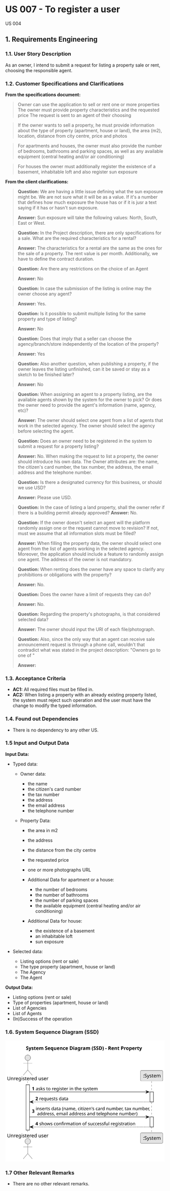 # US 007 - To register a user
US 004

## 1. Requirements Engineering


### 1.1. User Story Description

As an owner, I intend to submit a request for listing a property sale or rent, choosing the responsible agent.


### 1.2. Customer Specifications and Clarifications


**From the specifications document:**

> Owner can use the application to sell or rent one or more properties
> The owner must provide property characteristics and the requested price
> The request is sent to an agent of their choosing

> If the owner wants to sell a property, he must provide information about the type of property (apartment, house or land), the area (m2), location, distance from city centre, price and photos

> For apartments and houses, the owner must also provide the number of bedrooms, bathrooms and parking spaces, as well as any available equipment (central heating and/or air conditioning)

> For houses the owner must additionally register the existence of a basement, inhabitable loft and also register sun exposure

**From the client clarifications:**

> **Question:** We are having a little issue defining what the sun exposure might be. We are not sure what it will be as a value. If it's a number that defines how much exposure the house has or if it is jusr a text saying if it has or hasn't sun exposure.
>
> **Answer:** Sun exposure will take the following values: North, South, East or West.


> **Question:** In the Project description, there are only specifications for a sale. What are the required characteristics for a rental?
>
> **Answer:** The characteristics for a rental are the same as the ones for the sale of a property. The rent value is per month. Additionally, we have to define the contract duration.


> **Question:** Are there any restrictions on the choice of an Agent
>
> **Answer:** No


> **Question:** In case the submission of the listing is online may the owner choose any agent?
>
> **Answer:** Yes.


> **Question:** Is it possible to submit multiple listing for the same property and type of listing?
>
> **Answer:** No


> **Question:** Does that imply that a seller can choose the agency/branch/store independently of the location of the property?
>
> **Answer:** Yes


> **Question:** Also another question, when publishing a property, if the owner leaves the listing unfinished, can it be saved or stay as a sketch to be finished later?
>
> **Answer:** No


> **Question:** When assigning an agent to a property listing, are the available agents shown by the system for the owner to pick? Or does the owner need to provide the agent's information (name, agency, etc)?
>
> **Answer:** The owner should select one agent from a list of agents that work in the selected agency. The owner should select the agency before selecting the agent.


> **Question:** Does an owner need to be registered in the system to submit a request for a property listing?
>
> **Answer:** No. When making the request to list a property, the owner should introduce his own data. The Owner attributes are: the name, the citizen's card number, the tax number, the address, the email address and the telephone number.


> **Question:** Is there a designated currency for this business, or should we use USD?
>
> **Answer:** Please use USD.


> **Question:** In the case of listing a land property, shall the owner refer if there is a building permit already approved?
> **Answer:** No.


> **Question:** If the owner doesn't select an agent will the platform randomly assign one or the request cannot move to revision? If not, must we assume that all information slots must be filled?
>
> **Answer:** When filling the property data, the owner should select one agent from the list of agents working in the selected agency. Moreover, the application should include a feature to randomly assign one agent. The address of the owner is not mandatory.


> **Question:** When renting does the owner have any space to clarify any prohibitions or obligations with the property?
>
> **Answer:** No.


> **Question:** Does the owner have a limit of requests they can do?
>
> **Answer:** No.


> **Question:** Regarding the property's photographs, is that considered selected data?
>
> **Answer:** The owner should input the URI of each file/photograph.

> **Question:** Also, since the only way that an agent can receive sale announcement request is through a phone call, wouldn't that contradict what was stated in the project description: "Owners go to one of "
>
> **Answer:**
### 1.3. Acceptance Criteria


* **AC1:** All required files must be filled in.
* **AC2:** When listing a property with an already existing property listed, the system must reject such operation and the user must have the change to modify the typed information.


### 1.4. Found out Dependencies


* There is no dependency to any other US.


### 1.5 Input and Output Data


**Input Data:**

* Typed data:
   * Owner data:
      * the name
      * the citizen's card number
      * the tax number
      * the address
      * the email address
      * the telephone number

   * Property Data:
      * the area in m2
      * the address
      * the distance from the city centre
      * the requested price
      * one or more photographs URL

      * Additional Data for apartment or a house:
         * the number of bedrooms
         * the number of bathrooms
         * the number of parking spaces
         * the available equipment (central heating and/or air conditioning)

      * Additional Data for house:
         * the existence of a basement
         * an inhabitable loft
         * sun exposure

* Selected data:
   * Listing options (rent or sale)
   * The type property (apartment, house or land)
   * The Agency
   * The Agent


**Output Data:**
* Listing options (rent or sale)
* Type of properties (apartment, house or land)
* List of Agencies
* List of Agents
* (In)Success of the operation
### 1.6. System Sequence Diagram (SSD)

![System Sequence Diagram - Rent](svg/us007-System_Sequence_Diagram__SSD_.svg)

### 1.7 Other Relevant Remarks

* There are no other relevant remarks.